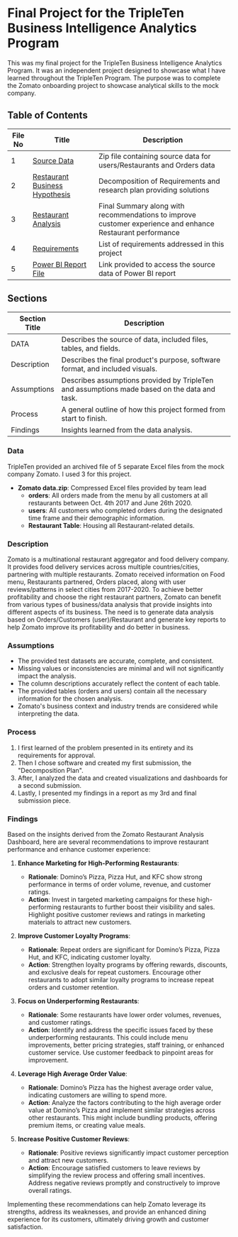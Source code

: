 
# Final Project for the TripleTen Business Intelligence Analytics Program

This was my final project for the TripleTen Business Intelligence Analytics Program. It was an independent project designed to showcase what I have learned throughout the TripleTen Program. The purpose was to complete the Zomato onboarding project to showcase analytical skills to the mock company.

## Table of Contents

| File No | Title                                                                                                                             | Description                                                                                           |
| ------- | --------------------------------------------------------------------------------------------------------------------------------- | ----------------------------------------------------------------------------------------------------- |
| 1       | [Source Data](https://github.com/mudumbaigth/Dataprojects_Tripleten/blob/main/Zomato/Raw_Data/User_Order_Rest.zip)               | Zip file containing source data for users/Restaurants and Orders data                                 |
| 2       | [Restaurant Business Hypothesis](https://github.com/mudumbaigth/Dataprojects_Tripleten/blob/main/Zomato/Restaurant_BusinessHypothesis.pdf) | Decomposition of Requirements and research plan providing solutions                                   |
| 3       | [Restaurant Analysis](https://github.com/mudumbaigth/Dataprojects_Tripleten/blob/main/Zomato/Restaurant_Analysis.pdf)             | Final Summary along with recommendations to improve customer experience and enhance Restaurant performance |
| 4       | [Requirements](https://github.com/mudumbaigth/Dataprojects_Tripleten/blob/main/Zomato/Requirments.txt)                            | List of requirements addressed in this project                                                        |
| 5       | [Power BI Report File](https://1drv.ms/u/s!Ajp6tlAKFWLSxB4GxwigAjepyHEJ?e=RamIjR)                                                | Link provided to access the source data of Power BI report                                            |

## Sections

| Section Title | Description |
| ------------- | ----------- |
| DATA          | Describes the source of data, included files, tables, and fields. |
| Description   | Describes the final product's purpose, software format, and included visuals. |
| Assumptions   | Describes assumptions provided by TripleTen and assumptions made based on the data and task. |
| Process       | A general outline of how this project formed from start to finish. |
| Findings      | Insights learned from the data analysis. |

### Data

TripleTen provided an archived file of 5 separate Excel files from the mock company Zomato. I used 3 for this project.

- **Zomato data.zip**: Compressed Excel files provided by team lead
  - **orders**: All orders made from the menu by all customers at all restaurants between Oct. 4th 2017 and June 26th 2020.
  - **users**: All customers who completed orders during the designated time frame and their demographic information.
  - **Restaurant Table**: Housing all Restaurant-related details.

### Description

Zomato is a multinational restaurant aggregator and food delivery company. It provides food delivery services across multiple countries/cities, partnering with multiple restaurants. Zomato received information on Food menu, Restaurants partnered, Orders placed, along with user reviews/patterns in select cities from 2017-2020. To achieve better profitability and choose the right restaurant partners, Zomato can benefit from various types of business/data analysis that provide insights into different aspects of its business. The need is to generate data analysis based on Orders/Customers (user)/Restaurant and generate key reports to help Zomato improve its profitability and do better in business.

### Assumptions

- The provided test datasets are accurate, complete, and consistent.
- Missing values or inconsistencies are minimal and will not significantly impact the analysis.
- The column descriptions accurately reflect the content of each table.
- The provided tables (orders and users) contain all the necessary information for the chosen analysis.
- Zomato's business context and industry trends are considered while interpreting the data.

### Process

1. I first learned of the problem presented in its entirety and its requirements for approval.
2. Then I chose software and created my first submission, the "Decomposition Plan".
3. After, I analyzed the data and created visualizations and dashboards for a second submission.
4. Lastly, I presented my findings in a report as my 3rd and final submission piece.

### Findings

Based on the insights derived from the Zomato Restaurant Analysis Dashboard, here are several recommendations to improve restaurant performance and enhance customer experience:

1. **Enhance Marketing for High-Performing Restaurants**:
   - **Rationale**: Domino’s Pizza, Pizza Hut, and KFC show strong performance in terms of order volume, revenue, and customer ratings.
   - **Action**: Invest in targeted marketing campaigns for these high-performing restaurants to further boost their visibility and sales. Highlight positive customer reviews and ratings in marketing materials to attract new customers.

2. **Improve Customer Loyalty Programs**:
   - **Rationale**: Repeat orders are significant for Domino’s Pizza, Pizza Hut, and KFC, indicating customer loyalty.
   - **Action**: Strengthen loyalty programs by offering rewards, discounts, and exclusive deals for repeat customers. Encourage other restaurants to adopt similar loyalty programs to increase repeat orders and customer retention.

3. **Focus on Underperforming Restaurants**:
   - **Rationale**: Some restaurants have lower order volumes, revenues, and customer ratings.
   - **Action**: Identify and address the specific issues faced by these underperforming restaurants. This could include menu improvements, better pricing strategies, staff training, or enhanced customer service. Use customer feedback to pinpoint areas for improvement.

4. **Leverage High Average Order Value**:
   - **Rationale**: Domino’s Pizza has the highest average order value, indicating customers are willing to spend more.
   - **Action**: Analyze the factors contributing to the high average order value at Domino’s Pizza and implement similar strategies across other restaurants. This might include bundling products, offering premium items, or creating value meals.

5. **Increase Positive Customer Reviews**:
   - **Rationale**: Positive reviews significantly impact customer perception and attract new customers.
   - **Action**: Encourage satisfied customers to leave reviews by simplifying the review process and offering small incentives. Address negative reviews promptly and constructively to improve overall ratings.

Implementing these recommendations can help Zomato leverage its strengths, address its weaknesses, and provide an enhanced dining experience for its customers, ultimately driving growth and customer satisfaction.
